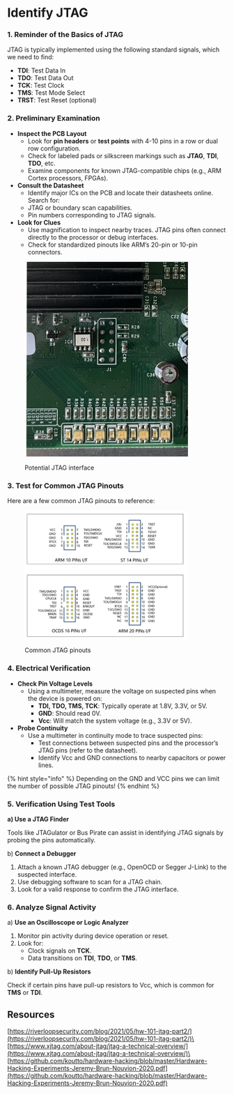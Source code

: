 # Identify JTAG

### 1. **Reminder of the Basics of JTAG**

JTAG is typically implemented using the following standard signals, which we need to find:

* **TDI**: Test Data In
* **TDO**: Test Data Out
* **TCK**: Test Clock
* **TMS**: Test Mode Select
* **TRST**: Test Reset (optional)

### 2. **Preliminary Examination**

* **Inspect the PCB Layout**
  * Look for **pin headers** or **test points** with 4-10 pins in a row or dual row configuration.
  * Check for labeled pads or silkscreen markings such as **JTAG**, **TDI**, **TDO**, etc.
  * Examine components for known JTAG-compatible chips (e.g., ARM Cortex processors, FPGAs).
* **Consult the Datasheet**
  * Identify major ICs on the PCB and locate their datasheets online. Search for:
  * JTAG or boundary scan capabilities.
  * Pin numbers corresponding to JTAG signals.
* &#x20;**Look for Clues**
  * Use magnification to inspect nearby traces. JTAG pins often connect directly to the processor or debug interfaces.
  * Check for standardized pinouts like ARM’s 20-pin or 10-pin connectors.

<figure><img src="../../../../.gitbook/assets/image (1) (1) (1) (1).png" alt="" width="375"><figcaption><p>Potential JTAG interface</p></figcaption></figure>

### 3. **Test for Common JTAG Pinouts**

Here are a few common JTAG pinouts to reference:

<figure><img src="../../../../.gitbook/assets/image (2).png" alt="" width="375"><figcaption><p>Common JTAG pinouts</p></figcaption></figure>

### 4. **Electrical Verification**

* **Check Pin Voltage Levels**
  * Using a multimeter, measure the voltage on suspected pins when the device is powered on:
    * **TDI, TDO, TMS, TCK**: Typically operate at 1.8V, 3.3V, or 5V.
    * **GND**: Should read 0V.
    * **Vcc**: Will match the system voltage (e.g., 3.3V or 5V).
* **Probe Continuity**
  * Use a multimeter in continuity mode to trace suspected pins:
    * Test connections between suspected pins and the processor’s JTAG pins (refer to the datasheet).
    * Identify Vcc and GND connections to nearby capacitors or power lines.

{% hint style="info" %}
Depending on the GND and VCC pins  we can limit the number of possible JTAG pinouts!
{% endhint %}

### 5. **Verification Using Test Tools**

**a) Use a JTAG Finder**

Tools like JTAGulator or Bus Pirate can assist in identifying JTAG signals by probing the pins automatically.

b) **Connect a Debugger**

1. Attach a known JTAG debugger (e.g., OpenOCD or Segger J-Link) to the suspected interface.
2. Use debugging software to scan for a JTAG chain.
3. Look for a valid response to confirm the JTAG interface.

### 6. **Analyze Signal Activity**

a) **Use an Oscilloscope or Logic Analyzer**

1. Monitor pin activity during device operation or reset.
2. Look for:
   * Clock signals on **TCK**.
   * Data transitions on **TDI**, **TDO**, or **TMS**.

b) **Identify Pull-Up Resistors**

Check if certain pins have pull-up resistors to Vcc, which is common for **TMS** or **TDI**.

## Resources

[https://riverloopsecurity.com/blog/2021/05/hw-101-jtag-part2/](https://riverloopsecurity.com/blog/2021/05/hw-101-jtag-part2/)\
[https://www.xjtag.com/about-jtag/jtag-a-technical-overview/](https://www.xjtag.com/about-jtag/jtag-a-technical-overview/)\
[https://github.com/koutto/hardware-hacking/blob/master/Hardware-Hacking-Experiments-Jeremy-Brun-Nouvion-2020.pdf](https://github.com/koutto/hardware-hacking/blob/master/Hardware-Hacking-Experiments-Jeremy-Brun-Nouvion-2020.pdf)
